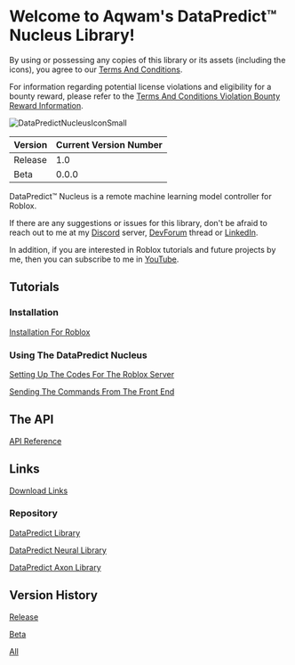 # Welcome to Aqwam's DataPredict™ Nucleus Library!

By using or possessing any copies of this library or its assets (including the icons), you agree to our [Terms And Conditions](TermsAndConditions.md).

For information regarding potential license violations and eligibility for a bounty reward, please refer to the [Terms And Conditions Violation Bounty Reward Information](TermsAndConditionsViolationBountyRewardInformation.md).

![DataPredictNucleusIconSmall](https://github.com/user-attachments/assets/e57d005b-b4a0-41d3-86cb-75999eab922a)

| Version | Current Version Number |
|---------|------------------------|
| Release | 1.0                    |
| Beta    | 0.0.0                  |          

DataPredict™ Nucleus is a remote machine learning model controller for Roblox.

If there are any suggestions or issues for this library, don't be afraid to reach out to me at my [Discord](https://discord.gg/BAZsynkede) server, [DevForum](https://devforum.roblox.com/t/beta-mdll-machine-and-deep-learning-library-includes-optimizers-retrainable-models-and-more/2196446?u=myoriginsworkshop) thread or [LinkedIn](https://www.linkedin.com/in/aqwam-harish-aiman/).

In addition, if you are interested in Roblox tutorials and future projects by me, then you can subscribe to me in [YouTube](https://www.youtube.com/channel/UCUrwoxv5dufEmbGsxyEUPZw).

## Tutorials

### Installation

[Installation For Roblox](Tutorials/InstallationForRoblox.md)

### Using The DataPredict Nucleus

[Setting Up The Codes For The Roblox Server](Tutorials/SettingUpTheCodesForTheRobloxServer.md)

[Sending The Commands From The Front End](Tutorials/SendingTheCommandsFromTheFrontEnd.md)

## The API

[API Reference](API.md)

## Links

[Download Links](DownloadLinks.md)

### Repository

[DataPredict Library](https://github.com/AqwamCreates/DataPredict)

[DataPredict Neural Library](https://github.com/AqwamCreates/DataPredict-Neural)

[DataPredict Axon Library](https://github.com/AqwamCreates/DataPredict-Axon)

## Version History

[Release](VersionHistory/ReleaseVersionHistory.md)

[Beta](VersionHistory/BetaVersionHistory.md)

[All](VersionHistory/AllVersionsHistory.md)
